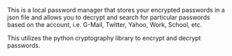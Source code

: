 This is a local password manager that stores your encrypted passwords in a json file and allows you to decrypt
and search for particular passwords based on the account, i.e. G-Mail, Twitter, Yahoo, Work, School, etc.

This utilizes the python cryptography library to encrypt and decrypt passwords.
